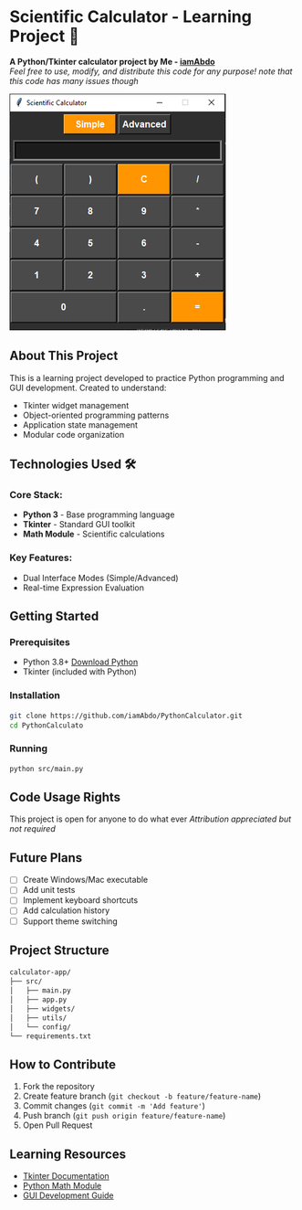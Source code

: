 # Scientific Calculator - Learning Project 🧮

**A Python/Tkinter calculator project by Me - [iamAbdo](https://github.com/iamAbdo)**  
*Feel free to use, modify, and distribute this code for any purpose!*
*note that this code has many issues though*

![Calculator Interface Preview](src/assets/calculator-preview.png)

## About This Project
This is a learning project developed to practice Python programming and GUI development. Created to understand:

- Tkinter widget management
- Object-oriented programming patterns
- Application state management
- Modular code organization

## Technologies Used 🛠️
### Core Stack:
- **Python 3** - Base programming language
- **Tkinter** - Standard GUI toolkit
- **Math Module** - Scientific calculations

### Key Features:
- Dual Interface Modes (Simple/Advanced)
- Real-time Expression Evaluation

## Getting Started
### Prerequisites
- Python 3.8+ [Download Python](https://www.python.org/downloads/)
- Tkinter (included with Python)

### Installation
```bash
git clone https://github.com/iamAbdo/PythonCalculator.git
cd PythonCalculato
```

### Running
```bash
python src/main.py
```

## Code Usage Rights
This project is open for anyone to do what ever
*Attribution appreciated but not required*

## Future Plans
- [ ] Create Windows/Mac executable
- [ ] Add unit tests
- [ ] Implement keyboard shortcuts
- [ ] Add calculation history
- [ ] Support theme switching

## Project Structure
```
calculator-app/
├── src/
│   ├── main.py
│   ├── app.py
│   ├── widgets/
│   ├── utils/
│   └── config/
└── requirements.txt
```

## How to Contribute
1. Fork the repository
2. Create feature branch (`git checkout -b feature/feature-name`)
3. Commit changes (`git commit -m 'Add feature'`)
4. Push branch (`git push origin feature/feature-name`)
5. Open Pull Request

## Learning Resources
- [Tkinter Documentation](https://docs.python.org/3/library/tkinter.html)
- [Python Math Module](https://docs.python.org/3/library/math.html)
- [GUI Development Guide](https://realpython.com/python-gui-tkinter/)
